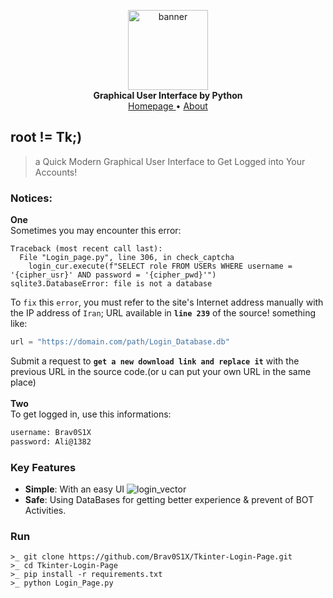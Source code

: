 <p align="center">
    <a href="github.address">
        <img src="https://github.com/Brav0S1X/Tkinter-Login-Page/blob/main/banner.png" alt="banner" width="128">
    </a>
    <br>
    <b>Graphical User Interface by Python</b>
    <br>
    <a href="https://github.com/Brav0S1X/Tkinter-Login-Page">
        Homepage    
    </a>
    •
    <a href="https://bit.ly/Mr_kia">
            About
    </a>
</p>

## root != Tk;)

> a Quick Modern Graphical User Interface to Get Logged into Your Accounts!

### Notices:
**One**<br>
Sometimes you may encounter this error:
```text
Traceback (most recent call last):
  File "Login_page.py", line 306, in check_captcha
    login_cur.execute(f"SELECT role FROM USERs WHERE username = '{cipher_usr}' AND password = '{cipher_pwd}'")
sqlite3.DatabaseError: file is not a database
```
To `fix` this `error`, you must refer to the site's Internet address manually with the IP address of `Iran`; URL available in **`line 239`** of the source! something like:
```Python
url = "https://domain.com/path/Login_Database.db"
```
Submit a request to **`get a new download link and replace it`** with the previous URL in the source code.(or u can put your own URL in the same place)<br><br>
**Two**<br>
To get logged in, use this informations:
```bash
username: Brav0S1X
password: Ali@1382
```

### Key Features

- **Simple**: With an easy UI
![login_vector](https://github.com/user-attachments/assets/f615e97b-ada7-4a89-812f-85836bbea397)
- **Safe**: Using DataBases for getting better experience & prevent of BOT Activities.

### Run

```text
>_ git clone https://github.com/Brav0S1X/Tkinter-Login-Page.git
>_ cd Tkinter-Login-Page
>_ pip install -r requirements.txt
>_ python Login_Page.py
```
